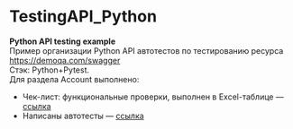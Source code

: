 # TestingAPI_Python
**Python API testing example**  
Пример организации Python API автотестов по тестированию ресурса https://demoqa.com/swagger   
Cтэк: Python+Pytest.  
Для раздела Account выполнено:
- Чек-лист: функциональные проверки, выполнен в Excel-таблице — [ссылка](https://github.com/Badboy5555/TestingAPI_Python/blob/master/API%20%D1%87%D0%B5%D0%BA-%D0%BB%D0%B8%D1%81%D1%82.xlsx)
- Написаны автотесты — [ссылка](https://github.com/Badboy5555/TestingAPI_Python/tree/master/tests)
